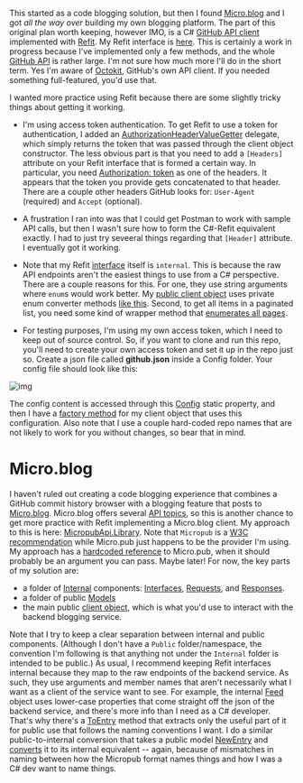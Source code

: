 This started as a code blogging solution, but then I found [Micro.blog](https://micro.blog/) and I got *all the way over* building my own blogging platform. The part of this original plan worth keeping, however IMO, is a C# [GitHub API client](https://github.com/adamfoneil/GitHubApi/blob/master/GitHubApi.Library/GitHubApiClient.cs) implemented with [Refit](https://github.com/reactiveui/refit). My Refit interface is [here](https://github.com/adamfoneil/GitHubApi/blob/master/GitHubApi.Library/Interfaces/IGitHubApi.cs). This is certainly a work in progress because I've implemented only a few methods, and the whole [GitHub API](https://docs.github.com/en/free-pro-team@latest/rest) is rather large. I'm not sure how much more I'll do in the short term. Yes I'm aware of [Octokit](https://www.nuget.org/packages/Octokit), GitHub's own API client. If you needed something full-featured, you'd use that.

I wanted more practice using Refit because there are some slightly tricky things about getting it working.

- I'm using access token authentication. To get Refit to use a token for authentication, I added an [AuthorizationHeaderValueGetter](https://github.com/adamfoneil/GitHubApi/blob/master/GitHubApi.Library/GitHubApiClient.cs#L44) delegate, which simply returns the token that was passed through the client object constructor. The less obvious part is that you need to add a `[Headers]` attribute on your Refit interface that is formed a certain way. In particular, you need [Authorization: token](https://github.com/adamfoneil/GitHubApi/blob/master/GitHubApi.Library/Interfaces/IGitHubApi.cs#L8) as one of the headers. It appears that the token you provide gets concatenated to that header. There are a couple other headers GitHub looks for: `User-Agent` (required) and `Accept` (optional).

- A frustration I ran into was that I could get Postman to work with sample API calls, but then I wasn't sure how to form the C#-Refit equivalent exactly. I had to just try seveeral things regarding that `[Header]` attribute. I eventually got it working.

- Note that my Refit [interface](https://github.com/adamfoneil/GitHubApi/blob/master/GitHubApi.Library/Interfaces/IGitHubApi.cs#L9) itself is `internal`. This is because the raw API endpoints aren't the easiest things to use from a C# perspective. There are a couple reasons for this. For one, they use string arguments where `enum`s would work better. My [public client object](https://github.com/adamfoneil/GitHubApi/blob/master/GitHubApi.Library/GitHubApiClient.cs) uses private enum converter methods [like this](https://github.com/adamfoneil/GitHubApi/blob/master/GitHubApi.Library/GitHubApiClient.cs#L85). Second, to get all items in a paginated list, you need some kind of wrapper method that [enumerates all pages](https://github.com/adamfoneil/GitHubApi/blob/master/GitHubApi.Library/GitHubApiClient.cs#L62).

- For testing purposes, I'm using my own access token, which I need to keep out of source control. So, if you want to clone and run this repo, you'll need to create your own access token and set it up in the repo just so. Create a json file called **github.json** inside a Config folder. Your config file should look like this:

![img](https://adamosoftware.blob.core.windows.net/images/github-api-config.png)

The config content is accessed through this [Config](https://github.com/adamfoneil/GitHubApi/blob/master/Api.Tests/Helpers/Config.cs) static property, and then I have a [factory method](https://github.com/adamfoneil/GitHubApi/blob/master/Api.Tests/GitHubIntegration.cs#L46) for my client object that uses this configuration. Also note that I use a couple hard-coded repo names that are not likely to work for you without changes, so bear that in mind.

# Micro.blog
I haven't ruled out creating a code blogging experience that combines a GitHub commit history browser with a blogging feature that posts to [Micro.blog](https://micro.blog/). Micro.blog offers several [API topics](https://help.micro.blog/2018/api-overview/), so this is another chance to get more practice with Refit implementing a Micro.blog client. My approach to this is here: [MicropubApi.Library](https://github.com/adamfoneil/GitHubApi/tree/master/MicropubApi.Library). Note that `Micropub` is a [W3C recommendation](https://www.w3.org/TR/micropub/) while Micro.pub just happens to be the provider I'm using. My approach has a [hardcoded reference](https://github.com/adamfoneil/GitHubApi/blob/master/MicropubApi.Library/MicropubApiClient.cs#L25) to Micro.pub, when it should probably be an argument you can pass. Maybe later! For now, the key parts of my solution are:

- a folder of [Internal](https://github.com/adamfoneil/GitHubApi/tree/master/MicropubApi.Library/Internal) components: [Interfaces](https://github.com/adamfoneil/GitHubApi/tree/master/MicropubApi.Library/Internal/Interfaces), [Requests](https://github.com/adamfoneil/GitHubApi/tree/master/MicropubApi.Library/Internal/Requests), and [Responses](https://github.com/adamfoneil/GitHubApi/tree/master/MicropubApi.Library/Internal/Responses).
- a folder of public [Models](https://github.com/adamfoneil/GitHubApi/tree/master/MicropubApi.Library/Models)
- the main public [client object](https://github.com/adamfoneil/GitHubApi/blob/master/MicropubApi.Library/MicropubApiClient.cs), which is what you'd use to interact with the backend blogging service.

Note that I try to keep a clear separation between internal and public components. (Although I don't have a `Public` folder/namespace, the convention I'm following is that anything not under the `Internal` folder is intended to be public.) As usual, I recommend keeping Refit interfaces internal because they map to the raw endpoints of the backend service. As such, they use arguments and member names that aren't necessarily what I want as a client of the service want to see. For example, the internal [Feed](https://github.com/adamfoneil/GitHubApi/blob/master/MicropubApi.Library/Internal/Responses/Feed.cs) object uses lower-case properties that come straight off the json of the backend service, and there's more info than I need as a C# developer. That's why there's a [ToEntry](https://github.com/adamfoneil/GitHubApi/blob/master/MicropubApi.Library/Internal/Responses/Feed.cs#L24) method that extracts only the useful part of it for public use that follows the naming conventions I want. I do a similar public-to-internal conversion that takes a public model [NewEntry](https://github.com/adamfoneil/GitHubApi/blob/master/MicropubApi.Library/Models/NewEntry.cs) and [converts](https://github.com/adamfoneil/GitHubApi/blob/master/MicropubApi.Library/Internal/Requests/InternalEntry.cs#L15) it to its internal equivalent -- again, because of mismatches in naming between how the Micropub format names things and how I was a C# dev want to name things.
